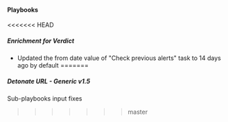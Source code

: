 
#### Playbooks

<<<<<<< HEAD
##### Enrichment for Verdict

- Updated the from date value of "Check previous alerts" task to 14 days ago by default
=======
##### Detonate URL - Generic v1.5

Sub-playbooks input fixes
>>>>>>> master
